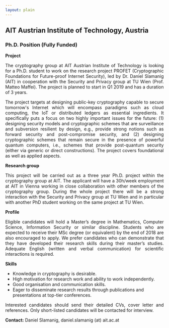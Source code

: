 ```yaml
--- 
layout: plain
--- 
```




<h2>AIT Austrian Institute of Technology, Austria</h2>
<h3>Ph.D. Position (Fully Funded)</h3>


<b>Project</b>

<p style="text-align:justify;">The cryptography group at AIT Austrian Institute of Technology is looking for a Ph.D. student to work on the research project PROFET (Cryptographic Foundations for Future-proof Internet Security), led by Dr. Daniel Slamanig (AIT) in cooperation with the Security and Privacy group at TU Wien (Prof. Matteo Maffei). The project is planned to start in Q1 2019 and has a duration of 3 years.</p>

<p style="text-align:justify;">The project targets at designing public-key cryptography capable to secure tomorrow's Internet which will encompass paradigms such as cloud computing, the IoT or distributed ledgers as essential ingredients. It specifically puts a focus on two highly important issues for the future: (1) designing security models and cryptographic schemes that are surveillance and subversion resilient by design, e.g., provide strong notions such as forward security and post-compromise security, and (2) designing cryptographic schemes that remain secure in the presence of powerful quantum computers, i.e., schemes that provide post-quantum security (either via generic or direct constructions). The project covers foundational as well as applied aspects.</p>

<b>Research group</b>

<p style="text-align:justify;">This project will be carried out as a three year Ph.D. project within the cryptography group at AIT. The applicant will have a 30h/week employment at AIT in Vienna working in close collaboration with other members of the cryptography group. During the whole project there will be a strong interaction with the Security and Privacy group at TU Wien and in particular with another PhD student working on the same project at TU Wien.</p>

<b>Profile</b>

<p style="text-align:justify;">Eligible candidates will hold a Master’s degree in Mathematics, Computer Science, Information Security or similar discipline. Students who are expected to receive their MSc degree (or equivalent) by the end of 2018 are also encouraged to apply. We prefer candidates who can demonstrate that they have developed their research skills during their master’s studies. Adequate English (written and verbal communication) for scientific interactions is required.</p>

<b>Skills</b>
<ul>
<li> Knowledge in cryptography is desirable.</li>

<li> High motivation for research work and ability to work independently.</li>

<li> Good organisation and communication skills.</li>

<li> Eager to disseminate research results through publications and presentations at top-tier conferences. </li>
</ul>



<p style="text-align:justify;">Interested candidates should send their detailed CVs, cover letter and references. Only short-listed candidates will be contacted for interview.</p>

<b>Contact:</b> Daniel Slamanig, daniel.slamanig (at) ait.ac.at
